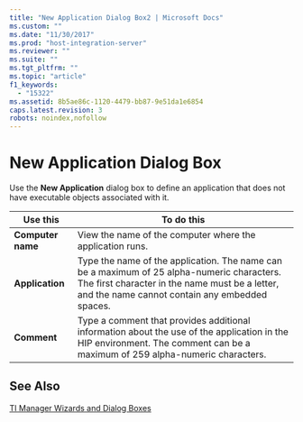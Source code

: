 ```yaml
---
title: "New Application Dialog Box2 | Microsoft Docs"
ms.custom: ""
ms.date: "11/30/2017"
ms.prod: "host-integration-server"
ms.reviewer: ""
ms.suite: ""
ms.tgt_pltfrm: ""
ms.topic: "article"
f1_keywords: 
  - "15322"
ms.assetid: 8b5ae86c-1120-4479-bb87-9e51da1e6854
caps.latest.revision: 3
robots: noindex,nofollow
---
```

# New Application Dialog Box
Use the **New Application** dialog box to define an application that does not have executable objects associated with it.  
  
|Use this|To do this|  
|--------------|----------------|  
|**Computer name**|View the name of the computer where the application runs.|  
|**Application**|Type the name of the application. The name can be a maximum of 25 alpha-numeric characters. The first character in the name must be a letter, and the name cannot contain any embedded spaces.|  
|**Comment**|Type a comment that provides additional information about the use of the application in the HIP environment. The comment can be a maximum of 259 alpha-numeric characters.|  
  
## See Also  
 [TI Manager Wizards and Dialog Boxes](../core/ti-manager-wizards-and-dialog-boxes1.md)